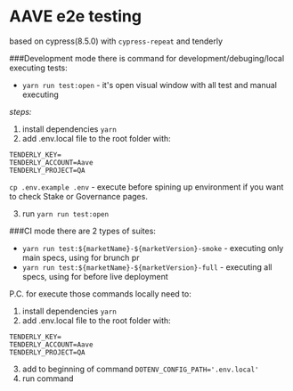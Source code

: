 # AAVE e2e testing 
based on cypress(8.5.0) with `cypress-repeat` and tenderly 

###Development mode 
there is command for development/debuging/local executing tests:
- `yarn run test:open` - it's open visual window with all test and manual executing 

*steps:*
1. install dependencies `yarn`
2. add .env.local file to the root folder with:
```
TENDERLY_KEY=
TENDERLY_ACCOUNT=Aave
TENDERLY_PROJECT=QA
```

`cp .env.example .env` - execute before spining up environment if you want to check Stake or Governance pages.


3. run `yarn run test:open`

###CI mode 
there are 2 types of suites:
- `yarn run test:${marketName}-${marketVersion}-smoke` - executing only main specs, using for brunch pr
- `yarn run test:${marketName}-${marketVersion}-full` - executing all specs, using for before live deployment

P.C. for execute those commands locally need to:
1. install dependencies `yarn`
2. add .env.local file to the root folder with:
```
TENDERLY_KEY=
TENDERLY_ACCOUNT=Aave
TENDERLY_PROJECT=QA
```
3. add to beginning of command `DOTENV_CONFIG_PATH='.env.local'`
4. run command 